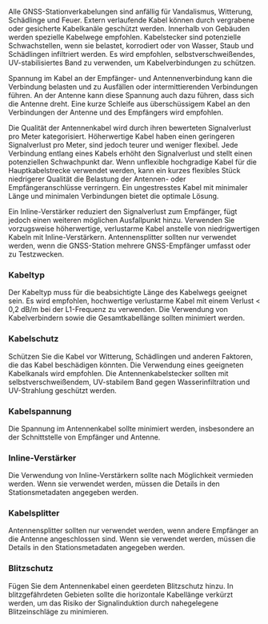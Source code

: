 Alle GNSS-Stationverkabelungen sind anfällig für Vandalismus, Witterung, Schädlinge und Feuer. Extern verlaufende Kabel können durch vergrabene oder gesicherte Kabelkanäle geschützt werden. Innerhalb von Gebäuden werden spezielle Kabelwege empfohlen. Kabelstecker sind potenzielle Schwachstellen, wenn sie belastet, korrodiert oder von Wasser, Staub und Schädlingen infiltriert werden. Es wird empfohlen, selbstverschweißendes, UV-stabilisiertes Band zu verwenden, um Kabelverbindungen zu schützen.

Spannung im Kabel an der Empfänger- und Antennenverbindung kann die Verbindung belasten und zu Ausfällen oder intermittierenden Verbindungen führen. An der Antenne kann diese Spannung auch dazu führen, dass sich die Antenne dreht. Eine kurze Schleife aus überschüssigem Kabel an den Verbindungen der Antenne und des Empfängers wird empfohlen.

Die Qualität der Antennenkabel wird durch ihren bewerteten Signalverlust pro Meter kategorisiert. Höherwertige Kabel haben einen geringeren Signalverlust pro Meter, sind jedoch teurer und weniger flexibel. Jede Verbindung entlang eines Kabels erhöht den Signalverlust und stellt einen potenziellen Schwachpunkt dar. Wenn unflexible hochgradige Kabel für die Hauptkabelstrecke verwendet werden, kann ein kurzes flexibles Stück niedrigerer Qualität die Belastung der Antennen- oder Empfängeranschlüsse verringern. Ein ungestresstes Kabel mit minimaler Länge und minimalen Verbindungen bietet die optimale Lösung.

Ein Inline-Verstärker reduziert den Signalverlust zum Empfänger, fügt jedoch einen weiteren möglichen Ausfallpunkt hinzu. Verwenden Sie vorzugsweise höherwertige, verlustarme Kabel anstelle von niedrigwertigen Kabeln mit Inline-Verstärkern. Antennensplitter sollten nur verwendet werden, wenn die GNSS-Station mehrere GNSS-Empfänger umfasst oder zu Testzwecken.

### Kabeltyp

Der Kabeltyp muss für die beabsichtigte Länge des Kabelwegs geeignet sein.
Es wird empfohlen, hochwertige verlustarme Kabel mit einem Verlust < 0,2 dB/m bei der L1-Frequenz zu verwenden.
Die Verwendung von Kabelverbindern sowie die Gesamtkabellänge sollten minimiert werden.

### Kabelschutz

Schützen Sie die Kabel vor Witterung, Schädlingen und anderen Faktoren, die das Kabel beschädigen könnten.
Die Verwendung eines geeigneten Kabelkanals wird empfohlen.
Die Antennenkabelstecker sollten mit selbstverschweißendem, UV-stabilem Band gegen Wasserinfiltration und UV-Strahlung geschützt werden.

### Kabelspannung

Die Spannung im Antennenkabel sollte minimiert werden, insbesondere an der Schnittstelle von Empfänger und Antenne.

### Inline-Verstärker

Die Verwendung von Inline-Verstärkern sollte nach Möglichkeit vermieden werden. Wenn sie verwendet werden, müssen die Details in den Stationsmetadaten angegeben werden.

### Kabelsplitter

Antennensplitter sollten nur verwendet werden, wenn andere Empfänger an die Antenne angeschlossen sind. Wenn sie verwendet werden, müssen die Details in den Stationsmetadaten angegeben werden.

### Blitzschutz

Fügen Sie dem Antennenkabel einen geerdeten Blitzschutz hinzu. In blitzgefährdeten Gebieten sollte die horizontale Kabellänge verkürzt werden, um das Risiko der Signalinduktion durch nahegelegene Blitzeinschläge zu minimieren.